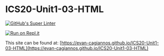 # ICS20-Unit1-03-HTML
[![GitHub's Super Linter](https://github.com/evan-cagiannos/ICS20-Unit1-03-HTML/workflows/GitHub's%20Super%20Linter/badge.svg)](https://github.com/evan-cagiannos/ICS20-Unit1-03-HTML/actions)

[![Run on Repl.it](https://repl.it/badge/github/evan-cagiannos/ICS20-Unit1-03-HTML)](https://repl.it/github/evan-cagiannos/ICS20-Unit1-03-HTML)

This site can be found at: [https://evan-cagiannos.github.io/ICS20-Unit1-03-HTML](https://evan-cagiannos.github.io/ICS20-Unit1-03-HTML)
